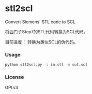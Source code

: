 # stl2scl
Convert Siemens' STL code to SCL

将西门子Step7的STL代码转换为SCL代码。

目前进度：
转换为类似SCL的伪代码。

### Usage

```bash
python stl2scl.py -i in.stl -o out.scl
```

### License
GPLv3
